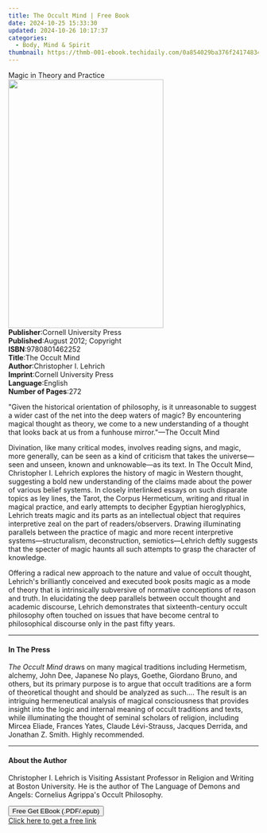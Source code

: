 ```yaml
---
title: The Occult Mind | Free Book
date: 2024-10-25 15:33:30
updated: 2024-10-26 10:17:37
categories:
  - Body, Mind & Spirit
thumbnail: https://thmb-001-ebook.techidaily.com/0a854029ba376f241748347b8522c89003b125eb3eb4cb6f2662ecb05058e130.jpg
---
```

<main id="book-container">
  <div class="flex flex-col">
    <div class="book-brief flex-1 py-6 px-4 sm:p-6 md:py-10 md:px-8">
      <!-- brief-->
      <div class="book-brief-main">Magic in Theory and Practice</div>
    </div>
    <div
      class="book-meta-info flex-1 grid gap-4 col-start-1 col-end-3 row-start-1 sm:mb-6 sm:grid-cols-4 lg:gap-6 lg:col-start-2 lg:row-end-6 lg:row-span-6 lg:mb-0"
    >
      <div
        class="book-meta-info-left place-content-center mt-4 p-4 text-sm leading-6 col-start-2 col-span-2 dark:text-slate-400"
      >
        <img
          class="w-full h-500 object-cover rounded-lg sm:h-255 sm:col-span-2 lg:col-span-full"
          src="https://img-001-ebook.techidaily.com/d6d20e4a9bd189837f5a02cd3080e5c71d595f56feff3887ee534b123b4f8e50.jpg"
          alt=""
          width="312"
          height="500"
        />
      </div>
      <div
        class="book-meta-info-right mt-2 col-start-1 row-start-2 col-span-3 self-center"
      >
        <!-- meta data  -->
        <div class="flex flex-col px-4 md:px-8">
          <div class="flex-1">
            <strong>Publisher</strong>:<span class="px-2"
              >Cornell University Press</span
            >
          </div>
          <div class="flex-1">
            <strong>Published</strong>:<span class="px-2"
              >August 2012; Copyright</span
            >
          </div>
          <div class="flex-1">
            <strong>ISBN</strong>:<span class="px-2">9780801462252</span>
          </div>
          <div class="flex-1">
            <strong>Title</strong>:<span class="px-2">The Occult Mind</span>
          </div>
          <div class="flex-1">
            <strong>Author</strong>:<span class="px-2"
              >Christopher I. Lehrich</span
            >
          </div>
          <div class="flex-1">
            <strong>Imprint</strong>:<span class="px-2"
              >Cornell University Press</span
            >
          </div>
          <div class="flex-1">
            <strong>Language</strong>:<span class="px-2">English</span>
          </div>
          <div class="flex-1">
            <strong>Number of Pages</strong>:<span class="px-2">272</span>
          </div>
        </div>
      </div>
    </div>
    <div class="book-description flex-1 py-6 px-4 sm:p-6 md:py-10 md:px-8">
      <div class="book-description-main">
        <div accordion-content="" id="description">
          <p>
            "Given the historical orientation of philosophy, is it unreasonable
            to suggest a wider cast of the net into the deep waters of magic? By
            encountering magical thought as theory, we come to a new
            understanding of a thought that looks back at us from a funhouse
            mirror."—The Occult Mind
          </p>
          <p>
            Divination, like many critical modes, involves reading signs, and
            magic, more generally, can be seen as a kind of criticism that takes
            the universe—seen and unseen, known and unknowable—as its text. In
            The Occult Mind, Christopher I. Lehrich explores the history of
            magic in Western thought, suggesting a bold new understanding of the
            claims made about the power of various belief systems. In closely
            interlinked essays on such disparate topics as ley lines, the Tarot,
            the Corpus Hermeticum, writing and ritual in magical practice, and
            early attempts to decipher Egyptian hieroglyphics, Lehrich treats
            magic and its parts as an intellectual object that requires
            interpretive zeal on the part of readers/observers. Drawing
            illuminating parallels between the practice of magic and more recent
            interpretive systems—structuralism, deconstruction,
            semiotics—Lehrich deftly suggests that the specter of magic haunts
            all such attempts to grasp the character of knowledge.
          </p>
          <p>
            Offering a radical new approach to the nature and value of occult
            thought, Lehrich's brilliantly conceived and executed book posits
            magic as a mode of theory that is intrinsically subversive of
            normative conceptions of reason and truth. In elucidating the deep
            parallels between occult thought and academic discourse, Lehrich
            demonstrates that sixteenth-century occult philosophy often touched
            on issues that have become central to philosophical discourse only
            in the past fifty years.
          </p>
        </div>
        <div class="accordion-fader"></div>
      </div>
    </div>
    <div class="book-excerpts flex-1 py-6 px-4 sm:p-6 md:py-10 md:px-8">
      <!-- excerpts-->
      <div class="book-excerpts-main">
        <hr />
        <h4 class="placeholder placeholder-heading">
          <span>In The Press</span>
        </h4>
        <p></p>
        <p>
          <i>The Occult Mind</i> draws on many magical traditions including
          Hermetism, alchemy, John Dee, Japanese No plays, Goethe, Giordano
          Bruno, and others, but its primary purpose is to argue that occult
          traditions are a form of theoretical thought and should be analyzed as
          such.... The result is an intriguing hermeneutical analysis of magical
          consciousness that provides insight into the logic and internal
          meaning of occult traditions and texts, while illuminating the thought
          of seminal scholars of religion, including Mircea Eliade, Frances
          Yates, Claude Lévi-Strauss, Jacques Derrida, and Jonathan Z. Smith.
          Highly recommended.
        </p>
        <p></p>
      </div>
    </div>
    <div class="book-about-author flex-1 py-6 px-4 sm:p-6 md:py-10 md:px-8">
      <!-- about author-->
      <div class="book-main-author-main">
        <hr />
        <h4 class="placeholder placeholder-heading">
          <span>About the Author</span>
        </h4>
        <p></p>
        <p>
          Christopher I. Lehrich is Visiting Assistant Professor in Religion and
          Writing at Boston University. He is the author of The Language of
          Demons and Angels: Cornelius Agrippa's Occult Philosophy.
        </p>
        <p></p>
      </div>
    </div>
    <div class="book-free-get flex-1 py-6 px-4 sm:p-6 md:py-10 md:px-8">
      <button
        id="btn-free-get"
        class="bg-blue-500 hover:bg-blue-700 text-white font-bold py-2 px-4 rounded"
      >
        Free Get EBook (.PDF/.epub)
      </button>
      <div id="countdown-display" class="px-2 text-lg mt-2"></div>
      <a
        id="free-link"
        class="hidden bg-blue-500 hover:bg-blue-700 text-white font-bold py-2 px-4 rounded"
        href="https://www.ebooks.com/en-us/book/96387982/the-occult-mind/christopher-i-lehrich/"
        target="_blank"
        >Click here to get a free link</a
      >
    </div>
    <script>
      let countdownTime = 0;
      let countdownInterval = null;
      document
        .getElementById('btn-free-get')
        .addEventListener('click', startCountdown);
      function startCountdown() {
        countdownTime = new Date().getTime() + 60000 * 3;
        countdownInterval = setInterval(updateCountdown, 1000);
        document.getElementById('btn-free-get').disabled = true;
        document
          .getElementById('btn-free-get')
          .classList.add('bg-gray-500', 'cursor-not-allowed');
      }
      function updateCountdown() {
        let currentTime = new Date().getTime();
        let timeLeft = countdownTime - currentTime;
        let secondsLeft = Math.floor(timeLeft / 1000);
        document.getElementById('countdown-display').innerHTML =
          `Remaining time: ${secondsLeft} seconds.`;
        if (secondsLeft <= 0) {
          clearInterval(countdownInterval);
          document.getElementById('btn-free-get').classList.add('hidden');
          document.getElementById('free-link').classList.remove('hidden');
          document.getElementById('countdown-display').innerHTML = '';
        }
      }
    </script>
  </div>
</main>
